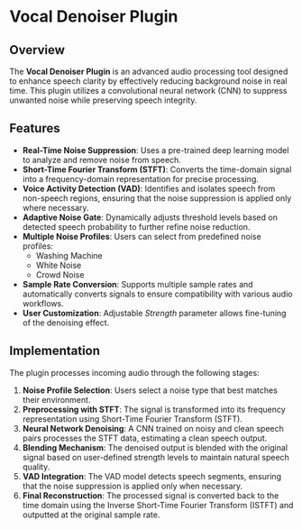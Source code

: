# Vocal Denoiser Plugin

## Overview
The **Vocal Denoiser Plugin** is an advanced audio processing tool designed to enhance speech clarity by effectively reducing background noise in real time. This plugin utilizes a convolutional neural network (CNN) to suppress unwanted noise while preserving speech integrity.

## Features
- **Real-Time Noise Suppression**: Uses a pre-trained deep learning model to analyze and remove noise from speech.
- **Short-Time Fourier Transform (STFT)**: Converts the time-domain signal into a frequency-domain representation for precise processing.
- **Voice Activity Detection (VAD)**: Identifies and isolates speech from non-speech regions, ensuring that the noise suppression is applied only where necessary.
- **Adaptive Noise Gate**: Dynamically adjusts threshold levels based on detected speech probability to further refine noise reduction.
- **Multiple Noise Profiles**: Users can select from predefined noise profiles:
  - Washing Machine
  - White Noise
  - Crowd Noise
- **Sample Rate Conversion**: Supports multiple sample rates and automatically converts signals to ensure compatibility with various audio workflows.
- **User Customization**: Adjustable *Strength* parameter allows fine-tuning of the denoising effect.

## Implementation
The plugin processes incoming audio through the following stages:
1. **Noise Profile Selection**: Users select a noise type that best matches their environment.
2. **Preprocessing with STFT**: The signal is transformed into its frequency representation using Short-Time Fourier Transform (STFT).
3. **Neural Network Denoising**: A CNN trained on noisy and clean speech pairs processes the STFT data, estimating a clean speech output.
4. **Blending Mechanism**: The denoised output is blended with the original signal based on user-defined strength levels to maintain natural speech quality.
5. **VAD Integration**: The VAD model detects speech segments, ensuring that the noise suppression is applied only when necessary.
6. **Final Reconstruction**: The processed signal is converted back to the time domain using the Inverse Short-Time Fourier Transform (ISTFT) and outputted at the original sample rate.

